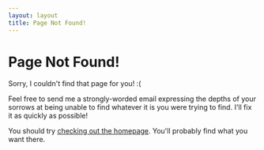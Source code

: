 ```yaml
---
layout: layout
title: Page Not Found!
---
```


# Page Not Found!

Sorry, I couldn't find that page for you! :(

Feel free to send me a strongly-worded email expressing the depths of your sorrows at being unable to find whatever it is you were trying to find. I'll fix it as quickly as possible!

You should try [checking out the homepage](/). You'll probably find what you want there.

<script type="text/javascript">
  var GOOG_FIXURL_LANG = 'en';
  var GOOG_FIXURL_SITE = 'https://varunest.com'
</script>
<script type="text/javascript"
  src="https://linkhelp.clients.google.com/tbproxy/lh/wm/fixurl.js">
</script>
